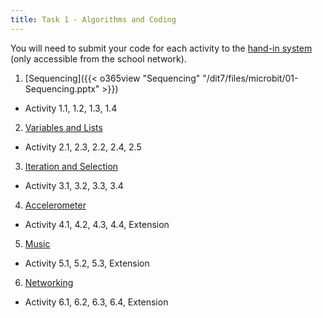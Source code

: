 ```yaml
---
title: Task 1 - Algorithms and Coding
---
```


You will need to submit your code for each activity to the [hand-in system](http://10.124.229.70:8000/) (only accessible from the school network).

1. [Sequencing]({{< o365view "Sequencing" "/dit7/files/microbit/01-Sequencing.pptx" >}})
- Activity 1.1, 1.2, 1.3, 1.4

2. [Variables and Lists](/dit7/files/microbit/02-Variables-and-Lists.pptx)
- Activity 2.1, 2.3, 2.2, 2.4, 2.5

3. [Iteration and Selection](/dit7/files/microbit/03-Iteration-and-Selection.pptx)
- Activity 3.1, 3.2, 3.3, 3.4

4. [Accelerometer](/dit7/files/microbit/04-Accelerometer.pptx)
- Activity 4.1, 4.2, 4.3, 4.4, Extension

5. [Music](/dit7/files/microbit/05-Music.pptx)
- Activity 5.1, 5.2, 5.3, Extension

6. [Networking](/dit7/files/microbit/06-Networking.pptx)
- Activity 6.1, 6.2, 6.3, 6.4, Extension
